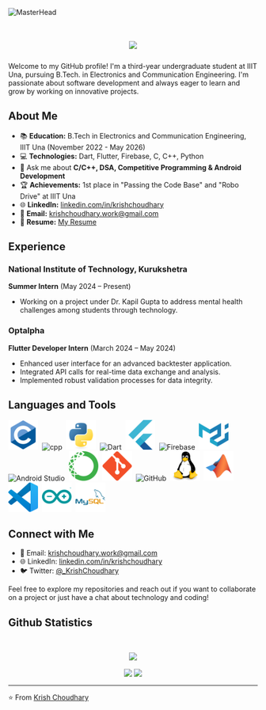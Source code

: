 ![MasterHead](https://i.ibb.co/yN9kLXh/ddjk36s-36e736ed-a3f5-4ead-bc5a-2055ad79d8a7.gif)

<h1 align="center"?
    <a href="https://git.io/typing-svg">
        <img src="https://readme-typing-svg.herokuapp.com/?font=Righteous&size=35&center=true&vCenter=true&width=500&height=70&duration=4000&lines=Hi+There!;+I'm+Krish+Choudhary!" />
    </a>
</h1>

Welcome to my GitHub profile! I'm a third-year undergraduate student at IIIT Una, pursuing B.Tech. in Electronics and Communication Engineering. I'm passionate about software development and always eager to learn and grow by working on innovative projects.

## About Me

- 📚 **Education:** B.Tech in Electronics and Communication Engineering, IIIT Una (November 2022 - May 2026)
- 💻 **Technologies:** Dart, Flutter, Firebase, C, C++, Python
- 💬 Ask me about **C/C++, DSA, Competitive Programming & Android Development**
- 🏆 **Achievements:** 1st place in "Passing the Code Base" and "Robo Drive" at IIIT Una
- 🌐 **LinkedIn:** [linkedin.com/in/krishchoudhary](https://www.linkedin.com/in/krishchoudhary)
- 📧 **Email:** [krishchoudhary.work@gmail.com](mailto:krishchoudhary.work@gmail.com)
- 📄 **Resume:** [My Resume](https://drive.google.com/file/d/1D77EnUbewzF6JFySt0hsiqzjWQ_E5DY4/view)


## Experience

### National Institute of Technology, Kurukshetra
**Summer Intern** (May 2024 – Present)
- Working on a project under Dr. Kapil Gupta to address mental health challenges among students through technology.

### Optalpha
**Flutter Developer Intern** (March 2024 – May 2024)
- Enhanced user interface for an advanced backtester application.
- Integrated API calls for real-time data exchange and analysis.
- Implemented robust validation processes for data integrity.

## Languages and Tools
<div>
  <img src="https://github.com/devicons/devicon/blob/master/icons/c/c-original.svg" title="C" alt="C" width="60" height="60"/>&nbsp;
  <img src="https://github.com/isocpp/logos/blob/master/cpp_logo.svg" title="cpp" alt="cpp" width="60" height="60"/>&nbsp;
  <img src="https://github.com/devicons/devicon/blob/master/icons/python/python-original.svg" title="Python" alt="Python " width="60" height="60"/>&nbsp;
  <img src="https://uxwing.com/wp-content/themes/uxwing/download/brands-and-social-media/dart-programming-language-icon.png" title="Dart" alt="Dart" width="60" height="60"/>&nbsp;
  <img src="https://github.com/devicons/devicon/blob/master/icons/flutter/flutter-original.svg" title="Flutter" alt="Flutter" width="60" height="60"/>&nbsp;
  <img src="https://www.svgrepo.com/show/353735/firebase.svg" title="Firebase" alt="Firebase" width="60" height="60"/>&nbsp;
  <img src="https://github.com/devicons/devicon/blob/master/icons/materialui/materialui-original.svg" title="Material UI" alt="Material UI" width="60" height="60"/>&nbsp;
  <img src="https://uxwing.com/wp-content/themes/uxwing/download/brands-and-social-media/android-studio-icon.png"  title="Android Studio" alt="Android Studio" width="60" height="60"/>&nbsp;
  <img src="https://github.com/devicons/devicon/blob/master/icons/anaconda/anaconda-original.svg" title="Anaconda" alt="Anaconda" width="60" height="60"/>&nbsp;
  <img src="https://github.com/devicons/devicon/blob/master/icons/git/git-original.svg" title="Git"  alt="Git" width="60" height="60"/>&nbsp;
  <img src="https://www.logo.wine/a/logo/GitHub/GitHub-Logo.wine.svg" title="GitHub"  alt="GitHub" width="60" height="60"/>&nbsp;
  <img src="https://github.com/devicons/devicon/blob/master/icons/linux/linux-original.svg" title="Linux" alt="Linux" width="60" height="60"/>&nbsp;
  <img src="https://github.com/devicons/devicon/blob/master/icons/matlab/matlab-original.svg" title="MatLab" alt="MatLab" width="60" height="60"/>&nbsp;
  <img src="https://github.com/devicons/devicon/blob/master/icons/vscode/vscode-original.svg" title="vscode" alt="vscode" width="60" height="60"/>&nbsp;
  <img src="https://github.com/devicons/devicon/blob/master/icons/arduino/arduino-original.svg" title="Arduino" alt="Arduino" width="60" height="60"/>&nbsp;
  <img src="https://github.com/devicons/devicon/blob/master/icons/mysql/mysql-original-wordmark.svg" title="MySQL" **alt="MySQL" width="60" height="60"/>
</div>

## Connect with Me

- 📧 Email: [krishchoudhary.work@gmail.com](mailto:krishchoudhary.work@gmail.com)
- 🌐 LinkedIn: [linkedin.com/in/krishchoudhary](https://www.linkedin.com/in/krishchoudhary)
- 🐦 Twitter: [@_KrishChoudhary](https://twitter.com/_KrishChoudhary)

Feel free to explore my repositories and reach out if you want to collaborate on a project or just have a chat about technology and coding!

## Github Statistics
  <br/>
    <p align="center">
        <img height="137px" src="https://github-readme-streak-stats.herokuapp.com/?user=Krish-Choudhary&hide_border=true&theme=nightowl" />
    </p>
    <p align="center">
        <img height="137px" src="https://github-readme-stats.vercel.app/api?username=Krish-Choudhary&hide_title=true&hide_border=true&show_icons=true&include_all_commits=true&count_private=true&line_height=21&theme=nightowl" /> <img height="137px" src="https://github-readme-stats.vercel.app/api/top-langs/?username=Krish-Choudhary&hide=html&hide_title=true&hide_border=true&layout=compact&langs_count=8&theme=nightowl" />
    </p>


---

⭐️ From [Krish Choudhary](https://github.com/Krish-Choudhary)
